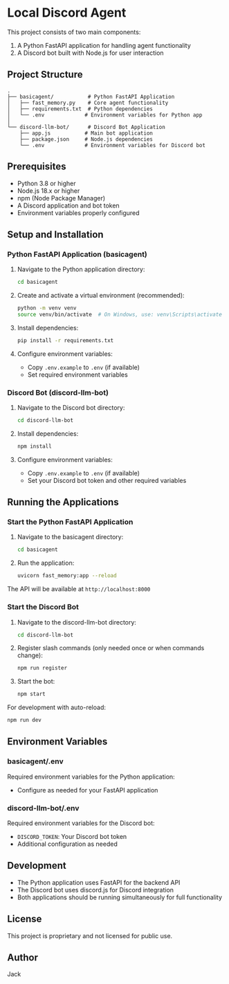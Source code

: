# Local Discord Agent

This project consists of two main components:
1. A Python FastAPI application for handling agent functionality
2. A Discord bot built with Node.js for user interaction

## Project Structure

```
.
├── basicagent/           # Python FastAPI Application
│   ├── fast_memory.py    # Core agent functionality
│   ├── requirements.txt  # Python dependencies
│   └── .env             # Environment variables for Python app
│
└── discord-llm-bot/      # Discord Bot Application
    ├── app.js           # Main bot application
    ├── package.json     # Node.js dependencies
    └── .env             # Environment variables for Discord bot
```

## Prerequisites

- Python 3.8 or higher
- Node.js 18.x or higher
- npm (Node Package Manager)
- A Discord application and bot token
- Environment variables properly configured

## Setup and Installation

### Python FastAPI Application (basicagent)

1. Navigate to the Python application directory:
   ```bash
   cd basicagent
   ```

2. Create and activate a virtual environment (recommended):
   ```bash
   python -m venv venv
   source venv/bin/activate  # On Windows, use: venv\Scripts\activate
   ```

3. Install dependencies:
   ```bash
   pip install -r requirements.txt
   ```

4. Configure environment variables:
   - Copy `.env.example` to `.env` (if available)
   - Set required environment variables

### Discord Bot (discord-llm-bot)

1. Navigate to the Discord bot directory:
   ```bash
   cd discord-llm-bot
   ```

2. Install dependencies:
   ```bash
   npm install
   ```

3. Configure environment variables:
   - Copy `.env.example` to `.env` (if available)
   - Set your Discord bot token and other required variables

## Running the Applications

### Start the Python FastAPI Application

1. Navigate to the basicagent directory:
   ```bash
   cd basicagent
   ```

2. Run the application:
   ```bash
   uvicorn fast_memory:app --reload
   ```

The API will be available at `http://localhost:8000`

### Start the Discord Bot

1. Navigate to the discord-llm-bot directory:
   ```bash
   cd discord-llm-bot
   ```

2. Register slash commands (only needed once or when commands change):
   ```bash
   npm run register
   ```

3. Start the bot:
   ```bash
   npm start
   ```

For development with auto-reload:
   ```bash
   npm run dev
   ```

## Environment Variables

### basicagent/.env
Required environment variables for the Python application:
- Configure as needed for your FastAPI application

### discord-llm-bot/.env
Required environment variables for the Discord bot:
- `DISCORD_TOKEN`: Your Discord bot token
- Additional configuration as needed

## Development

- The Python application uses FastAPI for the backend API
- The Discord bot uses discord.js for Discord integration
- Both applications should be running simultaneously for full functionality

## License

This project is proprietary and not licensed for public use.

## Author

Jack 